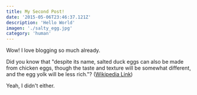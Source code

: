 ```yaml
---
title: My Second Post!
date: '2015-05-06T23:46:37.121Z'
description: 'Hello World'
imagen: './salty_egg.jpg'
category: 'human'
---
```


Wow! I love blogging so much already.

Did you know that "despite its name, salted duck eggs can also be made from
chicken eggs, though the taste and texture will be somewhat different, and the
egg yolk will be less rich."?
([Wikipedia Link](https://en.wikipedia.org/wiki/Salted_duck_egg))

Yeah, I didn't either.
